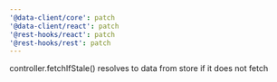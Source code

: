 ```yaml
---
'@data-client/core': patch
'@data-client/react': patch
'@rest-hooks/react': patch
'@rest-hooks/rest': patch
---
```


controller.fetchIfStale() resolves to data from store if it does not fetch
